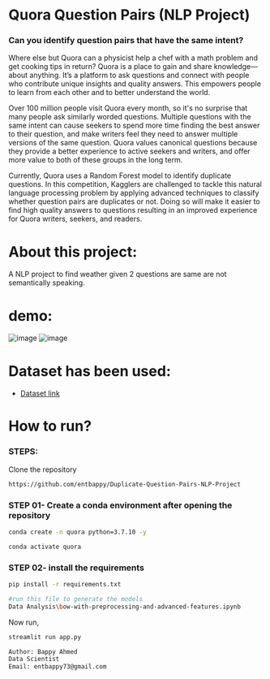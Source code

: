 # Quora Question Pairs (NLP Project)

### Can you identify question pairs that have the same intent?

Where else but Quora can a physicist help a chef with a math problem and get cooking tips in return? Quora is a place to gain and share knowledge—about anything. It’s a platform to ask questions and connect with people who contribute unique insights and quality answers. This empowers people to learn from each other and to better understand the world.

Over 100 million people visit Quora every month, so it's no surprise that many people ask similarly worded questions. Multiple questions with the same intent can cause seekers to spend more time finding the best answer to their question, and make writers feel they need to answer multiple versions of the same question. Quora values canonical questions because they provide a better experience to active seekers and writers, and offer more value to both of these groups in the long term.

Currently, Quora uses a Random Forest model to identify duplicate questions. In this competition, Kagglers are challenged to tackle this natural language processing problem by applying advanced techniques to classify whether question pairs are duplicates or not. Doing so will make it easier to find high quality answers to questions resulting in an improved experience for Quora writers, seekers, and readers.

# About this project:
A NLP project to find weather given 2 questions are same are not semantically speaking.

# demo:
![image](https://user-images.githubusercontent.com/68845761/153724208-029178e2-2f19-47b6-9bff-0e035ccee047.png)
![image](https://user-images.githubusercontent.com/68845761/153724226-dbba3d6b-a3db-4369-b911-48fbc64e3313.png)


# Dataset has been used:

* [Dataset link](https://www.kaggle.com/c/quora-question-pairs)

# How to run?
### STEPS:

Clone the repository

```bash
https://github.com/entbappy/Duplicate-Question-Pairs-NLP-Project
```
### STEP 01- Create a conda environment after opening the repository

```bash
conda create -n quora python=3.7.10 -y
```

```bash
conda activate quora
```


### STEP 02- install the requirements
```bash
pip install -r requirements.txt
```


```bash
#run this file to generate the models
Data Analysis\bow-with-preprocessing-and-advanced-features.ipynb
```

Now run,
```bash
streamlit run app.py
```


```bash
Author: Bappy Ahmed
Data Scientist
Email: entbappy73@gmail.com

```


